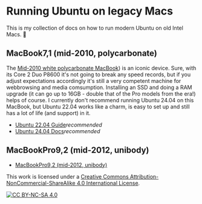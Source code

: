 # Running Ubuntu on legacy Macs

This is my collection of docs on how to run modern Ubuntu on old Intel Macs. 🙂

## MacBook7,1 (mid-2010, polycarbonate)
The [Mid-2010 white polycarbonate MacBook](https://everymac.com/systems/apple/macbook/specs/macbook-core-2-duo-2.4-white-13-polycarbonate-unibody-mid-2010-specs.html)) is an iconic device. Sure, with its Core 2 Duo P8600 it's not going to break any speed records, but if you adjust expectations accordingly it's still a very competent machine for webbrowsing and media comsumption. Installing an SSD and doing a RAM upgrade (it can go up to 16GB - double that of the Pro models from the era!) helps of course. I currently don't recommend running Ubuntu 24.04 on this MacBook, but Ubuntu 22.04 works like a charm, is easy to set up and still has a lot of life (and support) in it.
* [Ubuntu 22.04 Guide](/MacBook7%2C1(mid-2010)/Ubuntu_22.04.md)*recommended*
* [Ubuntu 24.04 Docs](/MacBook7%2C1(mid-2010)/Ubuntu_24.04.md)*recommended*

## MacBookPro9,2 (mid-2012, unibody)


* [MacBookPro9,2 (mid-2012, unibody)](https://github.com/Benedolt/ubuntu-on-legacy-macs/blob/main/MacBookPro9%2C2(mid-2012).md)





This work is licensed under a
[Creative Commons Attribution-NonCommercial-ShareAlike 4.0 International License][cc-by-nc-sa].

[![CC BY-NC-SA 4.0][cc-by-nc-sa-image]][cc-by-nc-sa]

[cc-by-nc-sa]: http://creativecommons.org/licenses/by-nc-sa/4.0/
[cc-by-nc-sa-image]: https://licensebuttons.net/l/by-nc-sa/4.0/88x31.png
[cc-by-nc-sa-shield]: https://img.shields.io/badge/License-CC%20BY--NC--SA%204.0-lightgrey.svg
